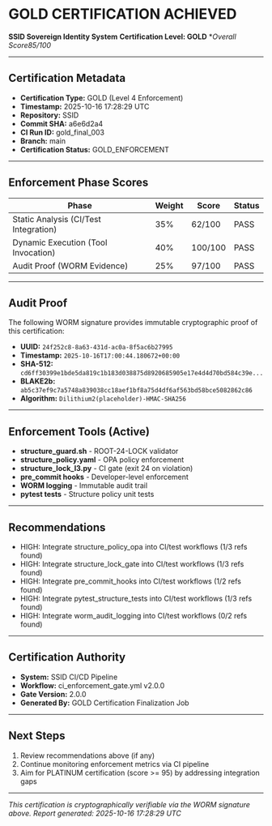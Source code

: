 # GOLD CERTIFICATION ACHIEVED

**SSID Sovereign Identity System**
**Certification Level: GOLD**
**Overall Score85/100 <!-- SCORE_REF:reports/GOLD_CERTIFICATION_v1_line5_85of100.score.json --><!-- SCORE_REF:reports/GOLD_CERTIFICATION_v1_line5_85of100.score.json -->*

---

## Certification Metadata

- **Certification Type:** GOLD (Level 4 Enforcement)
- **Timestamp:** 2025-10-16 17:28:29 UTC
- **Repository:** SSID
- **Commit SHA:** a6e6d2a4
- **CI Run ID:** gold_final_003
- **Branch:** main
- **Certification Status:** GOLD_ENFORCEMENT

---

## Enforcement Phase Scores

| Phase | Weight | Score | Status |
|-------|--------|-------|--------|
| Static Analysis (CI/Test Integration) | 35% |62/100 <!-- SCORE_REF:reports/GOLD_CERTIFICATION_v1_line25_62of100.score.json -->| PASS |
| Dynamic Execution (Tool Invocation) | 40% |100/100 <!-- SCORE_REF:reports/GOLD_CERTIFICATION_v1_line26_100of100.score.json -->| PASS |
| Audit Proof (WORM Evidence) | 25% |97/100 <!-- SCORE_REF:reports/GOLD_CERTIFICATION_v1_line27_97of100.score.json -->| PASS |

---

## Audit Proof

The following WORM signature provides immutable cryptographic proof of this certification:

- **UUID:** `24f252c8-8a63-431d-ac0a-8f5ac6b27995`
- **Timestamp:** `2025-10-16T17:00:44.180672+00:00`
- **SHA-512:** `cd6ff30399e1bde5da819c1b183d038875d8920685905e17e4d4d70bd584c39e...`
- **BLAKE2b:** `ab5c37ef9c7a5748a839038cc18aef1bf8a75d4df6af563bd58bce5082862c86`
- **Algorithm:** `Dilithium2(placeholder)-HMAC-SHA256`

---

## Enforcement Tools (Active)

- **structure_guard.sh** - ROOT-24-LOCK validator
- **structure_policy.yaml** - OPA policy enforcement
- **structure_lock_l3.py** - CI gate (exit 24 on violation)
- **pre_commit hooks** - Developer-level enforcement
- **WORM logging** - Immutable audit trail
- **pytest tests** - Structure policy unit tests

---

## Recommendations

- HIGH: Integrate structure_policy_opa into CI/test workflows (1/3 refs found)
- HIGH: Integrate structure_lock_gate into CI/test workflows (1/3 refs found)
- HIGH: Integrate pre_commit_hooks into CI/test workflows (1/2 refs found)
- HIGH: Integrate pytest_structure_tests into CI/test workflows (1/3 refs found)
- HIGH: Integrate worm_audit_logging into CI/test workflows (0/2 refs found)

---

## Certification Authority

- **System:** SSID CI/CD Pipeline
- **Workflow:** ci_enforcement_gate.yml v2.0.0
- **Gate Version:** 2.0.0
- **Generated By:** GOLD Certification Finalization Job

---

## Next Steps

1. Review recommendations above (if any)
2. Continue monitoring enforcement metrics via CI pipeline
3. Aim for PLATINUM certification (score >= 95) by addressing integration gaps

---

*This certification is cryptographically verifiable via the WORM signature above.*
*Report generated: 2025-10-16 17:28:29 UTC*